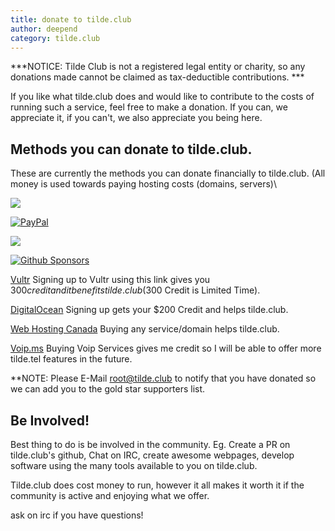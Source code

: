 ```yaml
---
title: donate to tilde.club
author: deepend
category: tilde.club
---
```


***NOTICE:  Tilde Club is not a registered legal entity or charity, so any donations made cannot be claimed as tax-deductible contributions.  ***

 If you like what tilde.club does and would like to contribute to the costs of running such a service, feel free to make a donation. If you can, we appreciate it, if you can't, we also appreciate you being here.

## Methods you can donate to tilde.club.

These are currently the methods you can donate financially to tilde.club. (All money is used towards paying hosting costs (domains, servers)\

[<img src="https://img.shields.io/badge/Stripe-Donate Directly-blue">](https://donate.tilde.club)

[![PayPal](https://img.shields.io/badge/PayPal-Support_Us-003087?logo=paypal&logoColor=fff)](https://www.paypal.com/donate?hosted_button_id=DWHSADKJ26HZ8)

[<img src="https://shields.io/badge/kofi-Support_Us-ff5f5f?logo=ko-fi&style=for-the-badgeKofi">](https://ko-fi.com/tildeclub)

[![Github Sponsors](https://img.shields.io/badge/GitHub%20Sponsors-30363D?&logo=GitHub-Sponsors&logoColor=EA4AAA)](https://github.com/sponsors/tildeclub)

[Vultr](https://www.vultr.com/?ref=9732299-9J)  Signing up to Vultr using this link gives you $300 credit and it benefits tilde.club ($300 Credit is Limited Time).

[DigitalOcean](https://www.digitalocean.com/?refcode=be3f8510bfe9&utm_campaign=Referral_Invite&utm_medium=Referral_Program&utm_source=badge)  Signing up gets your $200 Credit and helps tilde.club.

[Web Hosting Canada](https://clients.whc.ca/aff.php?aff=7560)  Buying any service/domain helps tilde.club.

[Voip.ms](https://voip.ms/en/invite/MTEyMDM5)  Buying Voip Services gives me credit so I will be able to offer more tilde.tel features in the future. 
	
**NOTE: Please E-Mail root@tilde.club to notify that you have donated so we can add you to the gold star supporters list.

## Be Involved!

Best thing to do is be involved in the community.
Eg. Create a PR on tilde.club's github, Chat on IRC, create awesome webpages, 
develop software using the many tools available to you on tilde.club.

Tilde.club does cost money to run, however it all makes it worth it if the community is active and enjoying what we offer.

ask on irc if you have questions!
